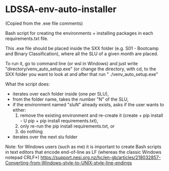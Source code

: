 # LDSSA-env-auto-installer

(Copied from the .exe file comments)

Bash script for creating the environments + installing packages in each 
requirements.txt file.

This .exe file should be placed inside the SXX folder (e.g. S01 - Bootcamp and Binary Classification),
where all the SLU of a given month are placed.

To run it, go to command line (or wsl in Windows) and just write "directory/venv_auto_setup.exe"
(or change the directory, with cd, to the SXX folder you want to look at and after that run " ./venv_auto_setup.exe"

What the script does:
- iterates over each folder inside (one per SLU),
- from the folder name, takes the number "N" of the SLU,
- if the environment named "sluN" already exists, asks if the user wants to either:
    1) remove the existing environment and re-create it (create + pip install - U pip + pip install requirements.txt),
    2) only re-run the pip install requirements.txt, or 
    3) do nothing
- iterates over the next slu folder

Note: for Windows users (such as me) it is important to create Bash scripts in 
text editors that encode end-of-line as LF (whereas the classic Windows notepad CRLF*)
https://support.nesi.org.nz/hc/en-gb/articles/218032857-Converting-from-Windows-style-to-UNIX-style-line-endings
